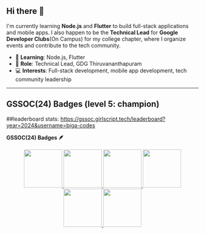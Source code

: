 ## Hi there 👋

I'm currently learning **Node.js** and **Flutter** to build full-stack applications and mobile apps. 
I also happen to be the **Technical Lead** for **Google Developer Clubs**(On Campus) for my college chapter, where I organize events and contribute to the tech community.

- 🌱 **Learning**: Node.js, Flutter
- 💼 **Role**: Technical Lead, GDG Thiruvananthapuram
- 💻 **Interests**: Full-stack development, mobile app development, tech community leadership

---


## GSSOC(24) Badges (level 5: champion)

##leaderboard stats: https://gssoc.girlscript.tech/leaderboard?year=2024&username=biga-codes

 <summary><b>GSSOC(24) Badges 🪶</b></summary><br>
<div style='display:flex; align-items⬅:left; gap: 10px;' align='center'><a href="https://gssoc.girlscript.tech/leaderboard">
<img src="https://raw.githubusercontent.com/GSSoC24/Postman-Challenge/main/docs/assets/Postman%20White.png" width="100px" height="100px" />
  <img src="https://raw.githubusercontent.com/GSSoC24/Postman-Challenge/main/docs/assets/1.png" width="100px" height="100px" />
  <img src="https://raw.githubusercontent.com/GSSoC24/Postman-Challenge/main/docs/assets/2.png" width="100px" height="100px" />
  <img src="https://raw.githubusercontent.com/GSSoC24/Postman-Challenge/main/docs/assets/3.png" width="100px" height="100px" />
  <img src="https://raw.githubusercontent.com/GSSoC24/Postman-Challenge/main/docs/assets/4.png" width="100px" height="100px" />
   <img src="https://raw.githubusercontent.com/GSSoC24/Postman-Challenge/main/docs/assets/5.png" width="100px" height="100px" />
 </a>
</div>
</details>


